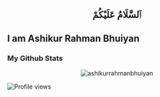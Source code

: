 <h2 align = "center"> ٱلسَّلَامُ عَلَيْكُمْ</h2>

<h2>I am Ashikur Rahman Bhuiyan</h3>

### My Github Stats
<p align="center"> <img src="https://github-readme-stats.vercel.app/api?username=ashikurrahmanbhuiyan&show_icons=true&count_private=true&theme=dark" alt="ashikurrahmanbhuiyan" />
  
 ![Profile views](https://gpvc.arturio.dev/ashikurrahmanbhuiyan)
<!--
**ashikurrahmanbhuiyan/ashikurrahmanbhuiyan** is a ✨ _special_ ✨ repository because its `README.md` (this file) appears on your GitHub profile.

Here are some ideas to get you started:

- 🔭 I’m currently working on ...
- 🌱 I’m currently learning ...
- 👯 I’m looking to collaborate on ...
- 🤔 I’m looking for help with ...
- 💬 Ask me about ...
- 📫 How to reach me: ...
- 😄 Pronouns: ...
- ⚡ Fun fact: ...
-->
